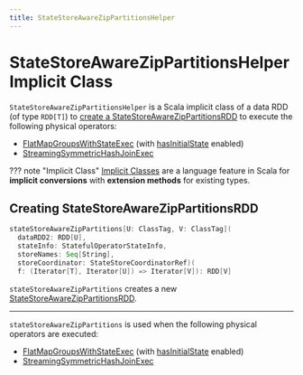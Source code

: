 ```yaml
---
title: StateStoreAwareZipPartitionsHelper
---
```


# StateStoreAwareZipPartitionsHelper Implicit Class

`StateStoreAwareZipPartitionsHelper` is a Scala implicit class of a data RDD (of type `RDD[T]`) to [create a StateStoreAwareZipPartitionsRDD](#stateStoreAwareZipPartitions) to execute the following physical operators:

* [FlatMapGroupsWithStateExec](../physical-operators/FlatMapGroupsWithStateExec.md) (with [hasInitialState](../physical-operators/FlatMapGroupsWithStateExec.md#hasInitialState) enabled)
* [StreamingSymmetricHashJoinExec](../physical-operators/StreamingSymmetricHashJoinExec.md)

??? note "Implicit Class"
    [Implicit Classes](http://docs.scala-lang.org/overviews/core/implicit-classes.html) are a language feature in Scala for **implicit conversions** with **extension methods** for existing types.

## <span id="stateStoreAwareZipPartitions"> Creating StateStoreAwareZipPartitionsRDD

```scala
stateStoreAwareZipPartitions[U: ClassTag, V: ClassTag](
  dataRDD2: RDD[U],
  stateInfo: StatefulOperatorStateInfo,
  storeNames: Seq[String],
  storeCoordinator: StateStoreCoordinatorRef)(
  f: (Iterator[T], Iterator[U]) => Iterator[V]): RDD[V]
```

`stateStoreAwareZipPartitions` creates a new [StateStoreAwareZipPartitionsRDD](StateStoreAwareZipPartitionsRDD.md).

---

`stateStoreAwareZipPartitions` is used when the following physical operators are executed:

* [FlatMapGroupsWithStateExec](../physical-operators/FlatMapGroupsWithStateExec.md) (with [hasInitialState](../physical-operators/FlatMapGroupsWithStateExec.md#hasInitialState) enabled)
* [StreamingSymmetricHashJoinExec](../physical-operators/StreamingSymmetricHashJoinExec.md)
